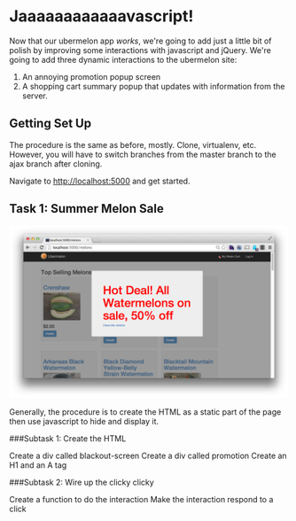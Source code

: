 Jaaaaaaaaaaaavascript!
======================
Now that our ubermelon app _works_, we're going to add just a little bit of polish by improving some interactions with javascript and jQuery. We're going to add three dynamic interactions to the ubermelon site:

1. An annoying promotion popup screen
2. A shopping cart summary popup that updates with information from the server. 

Getting Set Up
--------------
The procedure is the same as before, mostly. Clone, virtualenv, etc. However, you will have to switch branches from the master branch to the ajax branch after cloning.

Navigate to [http://localhost:5000](http://localhost:5000) and get started.

Task 1: Summer Melon Sale
-------------------------
![Summer sale](screens/sale1.png)

Generally, the procedure is to create the HTML as a static part of the page then use javascript to hide and display it.

###Subtask 1: Create the HTML

Create a div called blackout-screen
Create a div called promotion
Create an H1 and an A tag

###Subtask 2: Wire up the clicky clicky

Create a function to do the interaction
Make the interaction respond to a click


